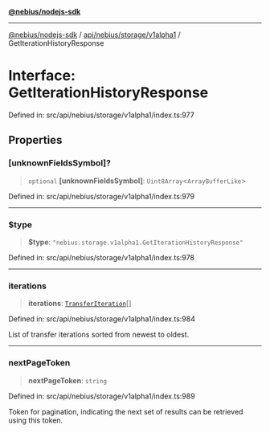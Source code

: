[**@nebius/nodejs-sdk**](../../../../../README.md)

---

[@nebius/nodejs-sdk](../../../../../README.md) / [api/nebius/storage/v1alpha1](../README.md) / GetIterationHistoryResponse

# Interface: GetIterationHistoryResponse

Defined in: src/api/nebius/storage/v1alpha1/index.ts:977

## Properties

### \[unknownFieldsSymbol\]?

> `optional` **\[unknownFieldsSymbol\]**: `Uint8Array`\<`ArrayBufferLike`\>

Defined in: src/api/nebius/storage/v1alpha1/index.ts:979

---

### $type

> **$type**: `"nebius.storage.v1alpha1.GetIterationHistoryResponse"`

Defined in: src/api/nebius/storage/v1alpha1/index.ts:978

---

### iterations

> **iterations**: [`TransferIteration`](TransferIteration.md)[]

Defined in: src/api/nebius/storage/v1alpha1/index.ts:984

List of transfer iterations sorted from newest to oldest.

---

### nextPageToken

> **nextPageToken**: `string`

Defined in: src/api/nebius/storage/v1alpha1/index.ts:989

Token for pagination, indicating the next set of results can be retrieved using this token.
